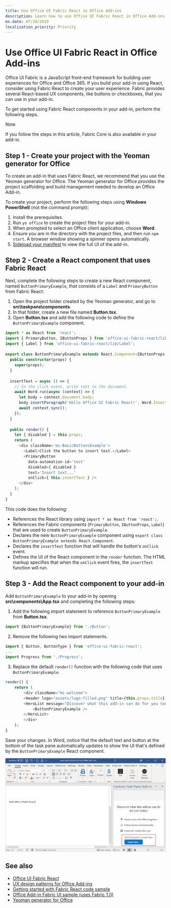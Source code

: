 ```yaml
---
title: Use Office UI Fabric React in Office Add-ins
description: Learn how to use Office UI Fabric React in Office Add-ins.
ms.date: 07/10/2019
localization_priority: Priority
---
```


# Use Office UI Fabric React in Office Add-ins

Office UI Fabric is a JavaScript front-end framework for building user experiences for Office and Office 365. If you build your add-in using React, consider using Fabric React to create your user experience. Fabric provides several React-based UX components, like buttons or checkboxes, that you can use in your add-in.

To get started using Fabric React components in your add-in, perform the following steps.

> [!NOTE]
> If you follow the steps in this article, Fabric Core is also available in your add-in.

## Step 1 - Create your project with the Yeoman generator for Office

To create an add-in that uses Fabric React, we recommend that you use the Yeoman generator for Office. The Yeoman generator for Office provides the project scaffolding and build management needed to develop an Office Add-in.

To create your project, perform the following steps using **Windows PowerShell** (not the command prompt):

1. Install the prerequisites.
2. Run `yo office` to create the project files for your add-in.
3. When prompted to select an Office client application, choose **Word**.
4. Ensure you are in the directory with the project files, and then run `npm start`. A browser window showing a spinner opens automatically.
5. [Sideload your manifest](../testing/test-debug-office-add-ins.md) to view the full UI of the add-in.

## Step 2 - Create a React component that uses Fabric React

Next, complete the following steps to create a new React component, named `ButtonPrimaryExample`, that consists of a `Label` and `PrimaryButton` from Fabric React:

1. Open the project folder created by the Yeoman generator, and go to **src\taskpane\components**.
2. In that folder, create a new file named **Button.tsx**.
3. Open **Button.tsx** and add the following code to define the `ButtonPrimaryExample` component.

```typescript
import * as React from 'react';
import { PrimaryButton, IButtonProps } from 'office-ui-fabric-react/lib/Button';
import { Label } from 'office-ui-fabric-react/lib/Label';

export class ButtonPrimaryExample extends React.Component<IButtonProps, {}> {
  public constructor(props) {
    super(props);
  }

  insertText = async () => {
    // In the click event, write text to the document.
    await Word.run(async (context) => {
      let body = context.document.body;
      body.insertParagraph('Hello Office UI Fabric React!', Word.InsertLocation.end);
      await context.sync();
    });
  }

  public render() {
    let { disabled } = this.props;
    return (
      <div className='ms-BasicButtonsExample'>
        <Label>Click the button to insert text.</Label>
        <PrimaryButton
          data-automation-id='test'
          disabled={ disabled }
          text='Insert text...'
          onClick={ this.insertText } />
      </div>
    );
  }
}
```

This code does the following:

- References the React library using `import * as React from 'react';`.
- References the Fabric components (`PrimaryButton`, `IButtonProps`, `Label`) that are used to create `ButtonPrimaryExample`.
- Declares the new `ButtonPrimaryExample` component using `export class ButtonPrimaryExample extends React.Component`.
- Declares the `insertText` function that will handle the button's `onClick` event.
- Defines the UI of the React component in the `render` function. The HTML markup specifies that when the `onClick` event fires, the `insertText` function will run.

## Step 3 - Add the React component to your add-in

Add `ButtonPrimaryExample` to your add-in by opening **src\components\App.tsx** and completing the following steps:

1. Add the following import statement to reference `ButtonPrimaryExample` from **Button.tsx**.

  ```typescript
  import {ButtonPrimaryExample} from './Button';
  ```

2. Remove the following two import statements.

  ```typescript
  import { Button, ButtonType } from 'office-ui-fabric-react';
  ...
  import Progress from './Progress';
  ```

3. Replace the default `render()` function with the following code that uses `ButtonPrimaryExample`.

  ```typescript
  render() {
      return (
          <div className="ms-welcome">
          <Header logo="assets/logo-filled.png" title={this.props.title} message="Welcome" />
          <HeroList message="Discover what this add-in can do for you today!" items={this.state.listItems} >
              <ButtonPrimaryExample />
          </HeroList>
          </div>
      );
  }
  ```

Save your changes. In Word, notice that the default text and button at the bottom of the task pane automatically updates to show the UI that's defined by the `ButtonPrimaryExample` React component.

![Screenshot of the Word application with the Insert text... button and preceeding text highlighted](../images/word-task-pane-with-react-component.png)

## See also

- [Office UI Fabric React](https://developer.microsoft.com/fabric)
- [UX design patterns for Office Add-ins](../design/ux-design-pattern-templates.md)
- [Getting started with Fabric React code sample](https://github.com/OfficeDev/Word-Add-in-GettingStartedFabricReact)
- [Office Add-in Fabric UI sample (uses Fabric 1.0)](https://github.com/OfficeDev/Office-Add-in-Fabric-UI-Sample)
- [Yeoman generator for Office](https://github.com/OfficeDev/generator-office)
